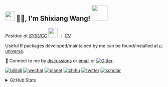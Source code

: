
<h2><img src="https://emojis.slackmojis.com/emojis/images/1531849430/4246/blob-sunglasses.gif?1531849430" width="30"/> 🙏🏻, I'm Shixiang Wang! <img src="https://media.giphy.com/media/12oufCB0MyZ1Go/giphy.gif" width="50"></h2>

<p><em>Postdoc at <a href="https://sysucc.org.cn/">SYSUCC</a> <img src="https://media.giphy.com/media/WUlplcMpOCEmTGBtBW/giphy.gif" width="30">  ｜ <a href="https://shixiangwang.github.io/cv-shixiang/">CV</a>
</em></p>

Useful R packages developed/maintained by me can be found/installed at [r-universe](https://shixiangwang.r-universe.dev/).

💬 Connect to me by
[discussions](https://github.com/ShixiangWang/self-study/discussions) or [email](mailto:w_shixiang@163.com) or [![Gitter](https://badges.gitter.im/ShixiangWang/community.svg)](https://gitter.im/ShixiangWang/community?utm_source=badge&utm_medium=badge&utm_campaign=pr-badge). 

[![bilibili](https://img.shields.io/badge/王诗翔-B站-yellow)](https://space.bilibili.com/11553374) [![wechat](https://img.shields.io/badge/王诗翔-微信公众号-important)](https://shixiangwang.github.io/home/logo/qrcode.jpg) [![planet](https://img.shields.io/badge/王诗翔-知识星球-blueviolet)](https://t.zsxq.com/rBqbIei)  [![zhihu](https://img.shields.io/badge/王诗翔-知乎-blue)](https://www.zhihu.com/people/shixiangwang) [![twitter](https://img.shields.io/badge/WangShxiang-twitter-ff69b4)](https://twitter.com/WangShxiang) [![scholar](https://img.shields.io/badge/ShixiangWang-Scholar-00ffff)](https://scholar.google.com/citations?user=FvNp0NkAAAAJ) 

<details>
 
<summary>GitHub Stats</summary>


<!--START_SECTION:waka-->
**🐱 My GitHub Data** 

> 📦 4.2 MB Used in GitHub's Storage 
 > 
> 🏆 431 Contributions in the Year 2023
 > 
> 🚫 Not Opted to Hire
 > 
> 📜 86 Public Repositories 
 > 
> 🔑 22 Private Repositories 
 > 
**I'm an Early 🐤** 

```text
🌞 Morning                1729 commits        ████░░░░░░░░░░░░░░░░░░░░░   15.01 % 
🌆 Daytime                4711 commits        ██████████░░░░░░░░░░░░░░░   40.91 % 
🌃 Evening                4335 commits        █████████░░░░░░░░░░░░░░░░   37.64 % 
🌙 Night                  741 commits         ██░░░░░░░░░░░░░░░░░░░░░░░   06.43 % 
```
📅 **I'm Most Productive on Wednesday** 

```text
Monday                   1740 commits        ████░░░░░░░░░░░░░░░░░░░░░   15.11 % 
Tuesday                  2012 commits        ████░░░░░░░░░░░░░░░░░░░░░   17.47 % 
Wednesday                2147 commits        █████░░░░░░░░░░░░░░░░░░░░   18.64 % 
Thursday                 1744 commits        ████░░░░░░░░░░░░░░░░░░░░░   15.14 % 
Friday                   1936 commits        ████░░░░░░░░░░░░░░░░░░░░░   16.81 % 
Saturday                 848 commits         ██░░░░░░░░░░░░░░░░░░░░░░░   07.36 % 
Sunday                   1089 commits        ██░░░░░░░░░░░░░░░░░░░░░░░   09.46 % 
```


**I Mostly Code in R** 

```text
R                        80 repos            █████████████░░░░░░░░░░░░   51.95 % 
HTML                     22 repos            ████░░░░░░░░░░░░░░░░░░░░░   14.29 % 
Shell                    9 repos             █░░░░░░░░░░░░░░░░░░░░░░░░   05.84 % 
Rust                     2 repos             ░░░░░░░░░░░░░░░░░░░░░░░░░   01.30 % 
TypeScript               1 repo              ░░░░░░░░░░░░░░░░░░░░░░░░░   00.65 % 
```




 Last Updated on 01/05/2023 18:56:34 UTC
<!--END_SECTION:waka-->

> These Readme stats are generated using github action [awesome-readme-stats](https://github.com/anmol098/waka-readme-stats)

-----

**NOTE: Top languages does not indicate my skill level or anything like that. It is just a metric of which languages have been hosted by me on GitHub based on the usage across repositories.**

</details>

